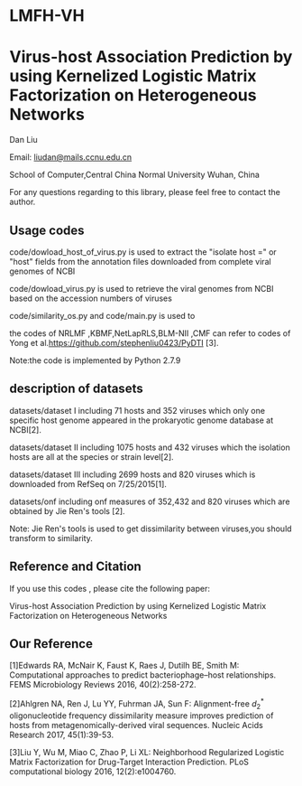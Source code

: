 # LMFH-VH

Virus-host Association Prediction by using Kernelized Logistic Matrix Factorization on Heterogeneous Networks
===========
Dan Liu

Email: liudan@mails.ccnu.edu.cn

School of Computer,Central China Normal University Wuhan, China

For any questions regarding to this library, please feel free to contact the author.

Usage codes
---------------

code/dowload_host_of_virus.py  is used to extract the "isolate host =" or "host" fields from the annotation files downloaded from complete viral genomes of  NCBI

code/dowload_virus.py is used to retrieve the viral genomes from NCBI based on the accession numbers of viruses

code/similarity_os.py and code/main.py is used to

the codes of NRLMF ,KBMF,NetLapRLS,BLM-NII ,CMF can refer to codes of Yong et al.https://github.com/stephenliu0423/PyDTI [3].

Note:the code is implemented by Python 2.7.9

 description of datasets
---------------
datasets/dataset I including 71 hosts and 352 viruses which only one specific host genome appeared in the prokaryotic genome database at NCBI[2].

datasets/dataset II including 1075 hosts and 432 viruses which the isolation hosts are all at the species or strain level[2].

datasets/dataset III including 2699 hosts and 820 viruses which is downloaded from RefSeq on 7/25/2015[1].

datasets/onf including onf measures of 352,432 and 820 viruses which are obtained by Jie Ren's tools [2].

Note: Jie Ren's tools is used to get dissimilarity  between viruses,you should transform to similarity.

Reference and Citation
------------
If you use this codes , please cite the following paper:

Virus-host Association Prediction by using Kernelized Logistic Matrix Factorization on Heterogeneous Networks

Our Reference  
------------
[1]Edwards RA, McNair K, Faust K, Raes J, Dutilh BE, Smith M: Computational approaches to predict bacteriophage–host relationships. FEMS Microbiology Reviews 2016, 40(2):258-272.

[2]Ahlgren NA, Ren J, Lu YY, Fuhrman JA, Sun F: Alignment-free $d_2^*$ oligonucleotide frequency dissimilarity measure improves prediction of hosts from metagenomically-derived viral sequences. Nucleic Acids Research 2017, 45(1):39-53.

[3]Liu Y, Wu M, Miao C, Zhao P, Li XL: Neighborhood Regularized Logistic Matrix Factorization for Drug-Target Interaction Prediction. PLoS computational biology 2016, 12(2):e1004760.
